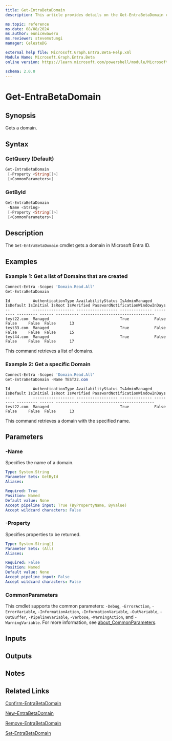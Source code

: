 ```yaml
---
title: Get-EntraBetaDomain
description: This article provides details on the Get-EntraBetaDomain command.

ms.topic: reference
ms.date: 08/08/2024
ms.author: eunicewaweru
ms.reviewer: stevemutungi
manager: CelesteDG

external help file: Microsoft.Graph.Entra.Beta-Help.xml
Module Name: Microsoft.Graph.Entra.Beta
online version: https://learn.microsoft.com/powershell/module/Microsoft.Graph.Entra.Beta/Get-EntraBetaDomain

schema: 2.0.0
---
```


# Get-EntraBetaDomain

## Synopsis

Gets a domain.

## Syntax

### GetQuery (Default)

```powershell
Get-EntraBetaDomain
 [-Property <String[]>]
 [<CommonParameters>]
```

### GetById

```powershell
Get-EntraBetaDomain
 -Name <String>
 [-Property <String[]>]
 [<CommonParameters>]
```

## Description

The `Get-EntraBetaDomain` cmdlet gets a domain in Microsoft Entra ID.

## Examples

### Example 1: Get a list of Domains that are created

```powershell
Connect-Entra -Scopes 'Domain.Read.All'
Get-EntraBetaDomain
```

```Output
Id          AuthenticationType AvailabilityStatus IsAdminManaged IsDefault IsInitial IsRoot IsVerified PasswordNotificationWindowInDays
--          ------------------ ------------------ -------------- --------- --------- ------ ---------- --------------------------------
test22.com  Managed                               True           False     False     False  False      13
test33.com  Managed                               True           False     False     False  False      15
test44.com  Managed                               True           False     False     False  False      17
```

This command retrieves a list of domains.

### Example 2: Get a specific Domain

```powershell
Connect-Entra -Scopes 'Domain.Read.All'
Get-EntraBetaDomain -Name TEST22.com
```

```Output
Id          AuthenticationType AvailabilityStatus IsAdminManaged IsDefault IsInitial IsRoot IsVerified PasswordNotificationWindowInDays
--          ------------------ ------------------ -------------- --------- --------- ------ ---------- --------------------------------
test22.com  Managed                               True           False     False     False  False      13
```

This command retrieves a domain with the specified name.

## Parameters

### -Name

Specifies the name of a domain.

```yaml
Type: System.String
Parameter Sets: GetById
Aliases:

Required: True
Position: Named
Default value: None
Accept pipeline input: True (ByPropertyName, ByValue)
Accept wildcard characters: False
```

### -Property

Specifies properties to be returned.

```yaml
Type: System.String[]
Parameter Sets: (All)
Aliases:

Required: False
Position: Named
Default value: None
Accept pipeline input: False
Accept wildcard characters: False
```

### CommonParameters

This cmdlet supports the common parameters: `-Debug`, `-ErrorAction`, `-ErrorVariable`, `-InformationAction`, `-InformationVariable`, `-OutVariable`, `-OutBuffer`, `-PipelineVariable`, `-Verbose`, `-WarningAction`, and `-WarningVariable`. For more information, see [about_CommonParameters](https://go.microsoft.com/fwlink/?LinkID=113216).

## Inputs

## Outputs

## Notes

## Related Links

[Confirm-EntraBetaDomain](Confirm-EntraBetaDomain.md)

[New-EntraBetaDomain](New-EntraBetaDomain.md)

[Remove-EntraBetaDomain](Remove-EntraBetaDomain.md)

[Set-EntraBetaDomain](Set-EntraBetaDomain.md)

